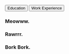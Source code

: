 <body>
  <link rel="stylesheet" href="styles.css">
  <div class="tab">
    <button class="tablinks" onclick="clickHandle(event, 'Education')">Education</button>
    <button class="tablinks" onclick="clickHandle(event, 'Work Experience')">Work Experience</button>
    <link class = "tablinks" href = 'ml_scene.md'>
    <link class = "tablinks" href = 'Resume.pdf'/>
  </div>

  <div id="Resume" class="tabcontent">
    <h3>Meowww.</h3>
  </div>

  <div id="Projects" class="tabcontent">
    <h3>Rawrrr.</h3>
  </div>

  <div id="Dog" class="tabcontent">
    <h3>Bork Bork.</h3>
</div>

<script>
function clickHandle(evt, animalName) {
  let i, tabcontent, tablinks;

  // This is to clear the previous clicked content.
  tabcontent = document.getElementsByClassName("tabcontent");
  for (i = 0; i < tabcontent.length; i++) {
    tabcontent[i].style.display = "none";
  }

  // Set the tab to be "active".
  tablinks = document.getElementsByClassName("tablinks");
  for (i = 0; i < tablinks.length; i++) {
    tablinks[i].className = tablinks[i].className.replace(" active", "");
  }

  // Display the clicked tab and set it to active.
  document.getElementById(animalName).style.display = "block";
  evt.currentTarget.className += " active";
}
</script>
</body>
